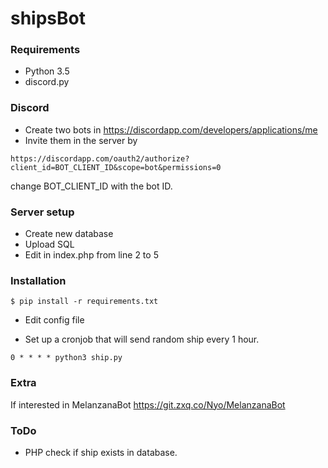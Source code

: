 # shipsBot

### Requirements
- Python 3.5
- discord.py

### Discord
- Create two bots in https://discordapp.com/developers/applications/me
- Invite them in the server by 
```
https://discordapp.com/oauth2/authorize?client_id=BOT_CLIENT_ID&scope=bot&permissions=0
```
change BOT_CLIENT_ID with the bot ID.

### Server setup
- Create new database
- Upload SQL
- Edit in index.php from line 2 to 5

### Installation
```
$ pip install -r requirements.txt
```

- Edit config file

- Set up a cronjob that will send random ship every 1 hour.
```
0 * * * * python3 ship.py
```

### Extra
If interested in MelanzanaBot
https://git.zxq.co/Nyo/MelanzanaBot

### ToDo
- PHP check if ship exists in database.
